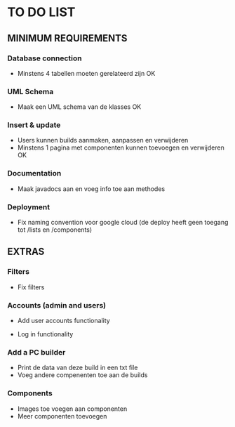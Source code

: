 # TO DO LIST
## MINIMUM REQUIREMENTS
### Database connection
- Minstens 4 tabellen moeten gerelateerd zijn OK

### UML Schema
- Maak een UML schema van de klasses OK

### Insert & update

[//]: # (- Admins kunnen componenten toevoegen en verwijderen)
- Users kunnen builds aanmaken, aanpassen en verwijderen
- Minstens 1 pagina met componenten kunnen toevoegen en verwijderen OK

### Documentation
- Maak javadocs aan en voeg info toe aan methodes

### Deployment
- Fix naming convention voor google cloud (de deploy  heeft geen toegang tot  /lists en /components)

## EXTRAS
### Filters
- Fix filters

[//]: # (- Zoek functie in alle componenten ipv de lijsten?)

### Accounts (admin and users)
- Add user accounts functionality

[//]: # (- Add admin accounts functionality like edit page and add new)
- Log in functionality

### Add a PC builder

[//]: # (- Voegt components toe aan een build)
[//]: # (- Maakt een build aan)
[//]: # (- Toont deze build op de pagina)
[//]: # (- Voegt de build toe aan de gebruiker zijn account)
- Print de data van deze build in een txt file
- Voeg andere compenenten toe aan de builds

### Components
- Images toe voegen aan componenten
- Meer componenten toevoegen
